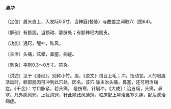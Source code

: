 ##### 眉冲

〔定位〕眉头直上，入发际0.5寸，当神庭(督脉）与曲差之涧取穴（图64)。

〔解剖〕有额肌，当额动、静脉处；有额神经内侧支。

〔功能〕通窍，醒神，祛风。

〔主治〕头痛，眩晕，鼻塞，痫症。

〔刺灸〕平刺0.3〜0.5寸。禁灸。

〔讲述〕见于《脉经》。别称小竹。眉，《说文》谓目上毛；冲，指动言。人的眼眉活动时，额部肌肉可冲到此穴处，因名。该穴 除主治头痛，鼻塞，还可用治痫症。《千金》：寸口脉紧，若头痛， 是伤寒，针眉冲。《大成》：治五痫，头痛，鼻塞。凡外感风邪，上扰清窍，针此能祛风通窍。临床配上星治鼻塞头痛，配后溪治痫症。  
